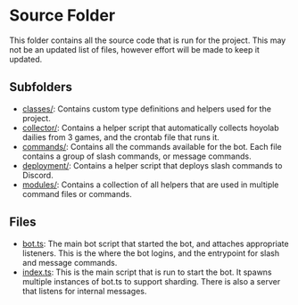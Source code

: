 # Source Folder

This folder contains all the source code that is run for the project. This may not be an updated list of files, however
effort will be made to keep it updated.

## Subfolders

- [classes/](classes): Contains custom type definitions and helpers used for the project.
- [collector/](collector): Contains a helper script that automatically collects hoyolab dailies from 3 games, and the
  crontab file that runs it.
- [commands/](commands): Contains all the commands available for the bot. Each file contains a group of slash commands,
  or message commands.
- [deployment/](deployment): Contains a helper script that deploys slash commands to Discord.
- [modules/](modules): Contains a collection of all helpers that are used in multiple command files or commands.

## Files

- [bot.ts](bot.ts): The main bot script that started the bot, and attaches appropriate listeners. This is the where the
  bot logins, and the entrypoint for slash and message commands.
- [index.ts](index.ts): This is the main script that is run to start the bot. It spawns multiple instances of bot.ts to
  support sharding. There is also a server that listens for internal messages.
